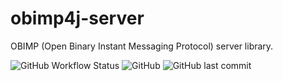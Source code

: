 # obimp4j-server
OBIMP (Open Binary Instant Messaging Protocol) server library.

![GitHub Workflow Status](https://img.shields.io/github/actions/workflow/status/obimp/obimp4j-server/gradle.yml)
![GitHub](https://img.shields.io/github/license/obimp/obimp4j-server)
![GitHub last commit](https://img.shields.io/github/last-commit/obimp/obimp4j-server)
